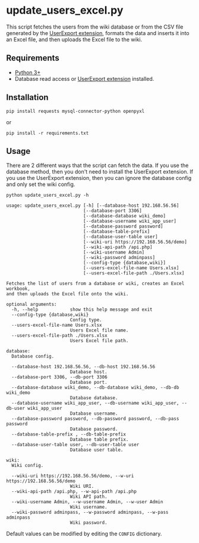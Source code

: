 # update_users_excel.py

This script fetches the users from the wiki database or from the CSV file generated by the [UserExport extension](https://github.com/PowerpediaInterns/mediawiki-extensions-UserExport), formats the data and inserts it into an Excel file, and then uploads the Excel file to the wiki.

## Requirements

* [Python 3+](https://www.python.org/downloads/)
* Database read access or [UserExport extension](https://github.com/PowerpediaInterns/mediawiki-extensions-UserExport) installed.

## Installation

```
pip install requests mysql-connector-python openpyxl
```

or

```
pip install -r requirements.txt
```

## Usage

There are 2 different ways that the script can fetch the data. If you use the database method, then you don't need to install the UserExport extension. If you use the UserExport extension, then you can ignore the database config and only set the wiki config.

```
python update_users_excel.py -h

usage: update_users_excel.py [-h] [--database-host 192.168.56.56]
                             [--database-port 3306]
                             [--database-database wiki_demo]
                             [--database-username wiki_app_user]
                             [--database-password password]
                             [--database-table-prefix]
                             [--database-user-table user]
                             [--wiki-uri https://192.168.56.56/demo]
                             [--wiki-api-path /api.php]
                             [--wiki-username Admin]
                             [--wiki-password adminpass]
                             [--config-type {database,wiki}]
                             [--users-excel-file-name Users.xlsx]
                             [--users-excel-file-path ./Users.xlsx]

Fetches the list of users from a database or wiki, creates an Excel workbook,
and then uploads the Excel file onto the wiki.

optional arguments:
  -h, --help            show this help message and exit
  --config-type {database,wiki}
                        Config type.
  --users-excel-file-name Users.xlsx
                        Users Excel file name.
  --users-excel-file-path ./Users.xlsx
                        Users Excel file path.

database:
  Database config.

  --database-host 192.168.56.56, --db-host 192.168.56.56
                        Database host.
  --database-port 3306, --db-port 3306
                        Database port.
  --database-database wiki_demo, --db-database wiki_demo, --db-db wiki_demo
                        Database database.
  --database-username wiki_app_user, --db-username wiki_app_user, --db-user wiki_app_user
                        Database username.
  --database-password password, --db-password password, --db-pass password
                        Database password.
  --database-table-prefix , --db-table-prefix
                        Database table prefix.
  --database-user-table user, --db-user-table user
                        Database user table.

wiki:
  Wiki config.

  --wiki-uri https://192.168.56.56/demo, --w-uri https://192.168.56.56/demo
                        Wiki URI.
  --wiki-api-path /api.php, --w-api-path /api.php
                        Wiki API path.
  --wiki-username Admin, --w-username Admin, --w-user Admin
                        Wiki username.
  --wiki-password adminpass, --w-password adminpass, --w-pass adminpass
                        Wiki password.
```

Default values can be modified by editing the `CONFIG` dictionary.